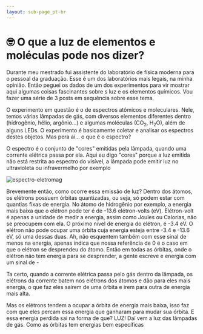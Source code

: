 ```yaml
---
layout: sub-page_pt-br
---
```


# :nerd_face: O que a luz de elementos e moléculas pode nos dizer?

Durante meu mestrado fui assistente do laboratório de física moderna para o pessoal da graduação. Esse é um dos laboratórios mais legais, na minha opinião. Então peguei os dados de um dos experimentos para vir mostrar aqui algumas coisas fascinantes sobre s luz e os elementos químicos. Vou fazer uma série de 3 posts em sequência sobre esse tema.

O experimento em questão é o de espectros atômicos e moleculares. Nele, temos várias lâmpadas de gás, com diversos elementos diferentes dentro (hidrogênio, hélio, argônio...) e algumas moléculas (CO$_2$, H$_2$O), além de alguns LEDs. O experimento é basicamente coletar e analisar os espectros destes objetos. Mas pera ai... o que é o espectro?

O espectro é o conjunto de "cores" emitidas pela lâmpada, quando uma corrente elétrica passa por ela. Aqui eu digo "cores" porque a luz emitida não está restrita ao espectro do visível, a lâmpada pode emitir luz no ultravioleta ou infravermelho por exemplo

![espectro-eletromag](https://pedrohpcintra.github.io/assets/img/fisica/espectro-eletromag.png)

Brevemente então, como ocorre essa emissão de luz? Dentro dos átomos, os elétrons possuem órbitas quantizadas, ou seja, só podem estar com quantias fixas de energia. No átomo de hidrogênio por exemplo, a energia mais baixa que o elétron pode ter é de -13.6 elétron-volts (eV). Elétron-volt é apenas a unidade de medir a energia, assim como Joules ou Calorias, não se preocupem com ela. O próximo nível de energia do elétron, é -3.4 eV. O elétron não pode ocupar uma órbita cuja energia esteja entre -3.4 e -13.6 eV, só uma dessas duas. Ah, não esquentem também com esse sinal de menos na energia, apenas indica que nossa referência de 0 é o caso em que o elétron se desprendeu do átomo. Então em todas as órbitas, onde o elétron não tem energia para se desprender, a gente escreve e energia com um sinal de -

Ta certo, quando a corrente elétrica passa pelo gás dentro da lâmpada, os elétrons da corrente batem nos elétrons dos átomos e dão para eles mais energia, o que faz eles saírem de uma órbita e irem para outra de energia mais alta.

Mas os elétrons tendem a ocupar a órbita de energia mais baixa, isso faz com que eles percam essa energia que ganharam para mudar sua órbita. E essa energia perdida sai na forma de que?
LUZ!
Daí vem a luz das lâmpadas de gás. Como as órbitas tem energias bem específicas